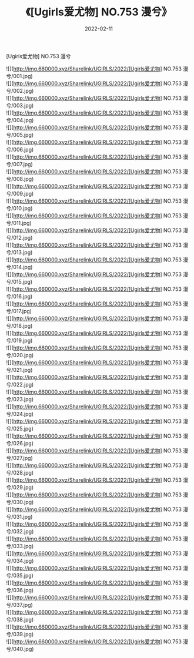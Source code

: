 ﻿---
layout: post
title:  《[Ugirls爱尤物] NO.753 漫兮》
date:   2022-02-11
img: http://img.660000.xyz/Sharelink/UGIRLS/2022/[Ugirls爱尤物] NO.753 漫兮/000.jpg
categories: [美女, 清纯, 唯美]
---

[Ugirls爱尤物] NO.753 漫兮

 ![](http://img.660000.xyz/Sharelink/UGIRLS/2022/[Ugirls爱尤物] NO.753 漫兮/001.jpg) <br>![](http://img.660000.xyz/Sharelink/UGIRLS/2022/[Ugirls爱尤物] NO.753 漫兮/002.jpg) <br>![](http://img.660000.xyz/Sharelink/UGIRLS/2022/[Ugirls爱尤物] NO.753 漫兮/003.jpg) <br>![](http://img.660000.xyz/Sharelink/UGIRLS/2022/[Ugirls爱尤物] NO.753 漫兮/004.jpg) <br>![](http://img.660000.xyz/Sharelink/UGIRLS/2022/[Ugirls爱尤物] NO.753 漫兮/005.jpg) <br>![](http://img.660000.xyz/Sharelink/UGIRLS/2022/[Ugirls爱尤物] NO.753 漫兮/006.jpg) <br>![](http://img.660000.xyz/Sharelink/UGIRLS/2022/[Ugirls爱尤物] NO.753 漫兮/007.jpg) <br>![](http://img.660000.xyz/Sharelink/UGIRLS/2022/[Ugirls爱尤物] NO.753 漫兮/008.jpg) <br>![](http://img.660000.xyz/Sharelink/UGIRLS/2022/[Ugirls爱尤物] NO.753 漫兮/009.jpg) <br>![](http://img.660000.xyz/Sharelink/UGIRLS/2022/[Ugirls爱尤物] NO.753 漫兮/010.jpg) <br>![](http://img.660000.xyz/Sharelink/UGIRLS/2022/[Ugirls爱尤物] NO.753 漫兮/011.jpg) <br>![](http://img.660000.xyz/Sharelink/UGIRLS/2022/[Ugirls爱尤物] NO.753 漫兮/012.jpg) <br>![](http://img.660000.xyz/Sharelink/UGIRLS/2022/[Ugirls爱尤物] NO.753 漫兮/013.jpg) <br>![](http://img.660000.xyz/Sharelink/UGIRLS/2022/[Ugirls爱尤物] NO.753 漫兮/014.jpg) <br>![](http://img.660000.xyz/Sharelink/UGIRLS/2022/[Ugirls爱尤物] NO.753 漫兮/015.jpg) <br>![](http://img.660000.xyz/Sharelink/UGIRLS/2022/[Ugirls爱尤物] NO.753 漫兮/016.jpg) <br>![](http://img.660000.xyz/Sharelink/UGIRLS/2022/[Ugirls爱尤物] NO.753 漫兮/017.jpg) <br>![](http://img.660000.xyz/Sharelink/UGIRLS/2022/[Ugirls爱尤物] NO.753 漫兮/018.jpg) <br>![](http://img.660000.xyz/Sharelink/UGIRLS/2022/[Ugirls爱尤物] NO.753 漫兮/019.jpg) <br>![](http://img.660000.xyz/Sharelink/UGIRLS/2022/[Ugirls爱尤物] NO.753 漫兮/020.jpg) <br>![](http://img.660000.xyz/Sharelink/UGIRLS/2022/[Ugirls爱尤物] NO.753 漫兮/021.jpg) <br>![](http://img.660000.xyz/Sharelink/UGIRLS/2022/[Ugirls爱尤物] NO.753 漫兮/022.jpg) <br>![](http://img.660000.xyz/Sharelink/UGIRLS/2022/[Ugirls爱尤物] NO.753 漫兮/023.jpg) <br>![](http://img.660000.xyz/Sharelink/UGIRLS/2022/[Ugirls爱尤物] NO.753 漫兮/024.jpg) <br>![](http://img.660000.xyz/Sharelink/UGIRLS/2022/[Ugirls爱尤物] NO.753 漫兮/025.jpg) <br>![](http://img.660000.xyz/Sharelink/UGIRLS/2022/[Ugirls爱尤物] NO.753 漫兮/026.jpg) <br>![](http://img.660000.xyz/Sharelink/UGIRLS/2022/[Ugirls爱尤物] NO.753 漫兮/027.jpg) <br>![](http://img.660000.xyz/Sharelink/UGIRLS/2022/[Ugirls爱尤物] NO.753 漫兮/028.jpg) <br>![](http://img.660000.xyz/Sharelink/UGIRLS/2022/[Ugirls爱尤物] NO.753 漫兮/029.jpg) <br>![](http://img.660000.xyz/Sharelink/UGIRLS/2022/[Ugirls爱尤物] NO.753 漫兮/030.jpg) <br>![](http://img.660000.xyz/Sharelink/UGIRLS/2022/[Ugirls爱尤物] NO.753 漫兮/031.jpg) <br>![](http://img.660000.xyz/Sharelink/UGIRLS/2022/[Ugirls爱尤物] NO.753 漫兮/032.jpg) <br>![](http://img.660000.xyz/Sharelink/UGIRLS/2022/[Ugirls爱尤物] NO.753 漫兮/033.jpg) <br>![](http://img.660000.xyz/Sharelink/UGIRLS/2022/[Ugirls爱尤物] NO.753 漫兮/034.jpg) <br>![](http://img.660000.xyz/Sharelink/UGIRLS/2022/[Ugirls爱尤物] NO.753 漫兮/035.jpg) <br>![](http://img.660000.xyz/Sharelink/UGIRLS/2022/[Ugirls爱尤物] NO.753 漫兮/036.jpg) <br>![](http://img.660000.xyz/Sharelink/UGIRLS/2022/[Ugirls爱尤物] NO.753 漫兮/037.jpg) <br>![](http://img.660000.xyz/Sharelink/UGIRLS/2022/[Ugirls爱尤物] NO.753 漫兮/038.jpg) <br>![](http://img.660000.xyz/Sharelink/UGIRLS/2022/[Ugirls爱尤物] NO.753 漫兮/039.jpg) <br>![](http://img.660000.xyz/Sharelink/UGIRLS/2022/[Ugirls爱尤物] NO.753 漫兮/040.jpg) <br>